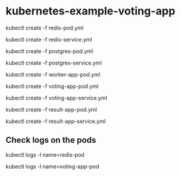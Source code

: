 # kubernetes-example-voting-app

kubectl create -f redis-pod.yml

kubectl create -f redis-service.yml

kubectl create -f postgres-pod.yml

kubectl create -f postgres-service.yml

kubectl create -f worker-app-pod.yml

kubectl create -f voting-app-pod.yml

kubectl create -f voting-app-service.yml

kubectl create -f result-app-pod.yml

kubectl create -f result-app-service.yml

## Check logs on the pods
kubectl logs -l name=redis-pod

kubectl logs -l name=voting-app-pod
